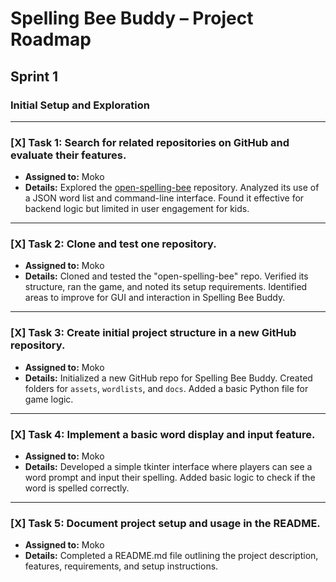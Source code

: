 
# Spelling Bee Buddy – Project Roadmap

## Sprint 1

### Initial Setup and Exploration

---

### [X] Task 1: Search for related repositories on GitHub and evaluate their features.
- **Assigned to:** Moko  
- **Details:** Explored the [open-spelling-bee](https://github.com/philshem/open-spelling-bee) repository. Analyzed its use of a JSON word list and command-line interface. Found it effective for backend logic but limited in user engagement for kids.

---

### [X] Task 2: Clone and test one repository.
- **Assigned to:** Moko  
- **Details:** Cloned and tested the "open-spelling-bee" repo. Verified its structure, ran the game, and noted its setup requirements. Identified areas to improve for GUI and interaction in Spelling Bee Buddy.

---

### [X] Task 3: Create initial project structure in a new GitHub repository.
- **Assigned to:** Moko  
- **Details:** Initialized a new GitHub repo for Spelling Bee Buddy. Created folders for `assets`, `wordlists`, and `docs`. Added a basic Python file for game logic.

---

### [X] Task 4: Implement a basic word display and input feature.
- **Assigned to:** Moko  
- **Details:** Developed a simple tkinter interface where players can see a word prompt and input their spelling. Added basic logic to check if the word is spelled correctly.

---

### [X] Task 5: Document project setup and usage in the README.
- **Assigned to:** Moko  
- **Details:** Completed a README.md file outlining the project description, features, requirements, and setup instructions.
